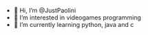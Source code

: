 - 👋 Hi, I’m @JustPaolini
- 👀 I’m interested in videogames programming
- 🌱 I’m currently learning python, java and c

<!---
JustPaolini/JustPaolini is a ✨ special ✨ repository because its `README.md` (this file) appears on your GitHub profile.
You can click the Preview link to take a look at your changes.
--->
